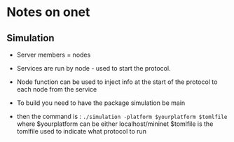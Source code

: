 # Notes on onet

## Simulation 
- Server members = nodes
- Services are run by node - used to start the protocol. 
- Node function can be used to inject info at the start of the protocol to each node from the service 


- To build you need to have the package simulation be main
- then the command is : 
	`./simulation -platform $yourplatform $tomlfile`
	where $yourplatform can be either localhost/mininet
	$tomlfile is the tomlfile used to indicate what protocol to run 


